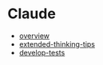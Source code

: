# Claude
- [overview](https://docs.anthropic.com/ko/docs/agents-and-tools/claude-code/overview)
- [extended-thinking-tips](https://docs.anthropic.com/ko/docs/build-with-claude/prompt-engineering/extended-thinking-tips)
- [develop-tests](https://docs.anthropic.com/ko/docs/build-with-claude/develop-tests)